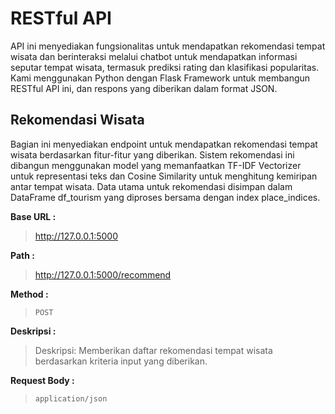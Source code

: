# RESTful API
API ini menyediakan fungsionalitas untuk mendapatkan rekomendasi tempat wisata dan berinteraksi melalui chatbot untuk mendapatkan informasi seputar tempat wisata, termasuk prediksi rating dan klasifikasi popularitas. Kami menggunakan Python dengan Flask Framework untuk membangun RESTful API ini, dan respons yang diberikan dalam format JSON.

## Rekomendasi Wisata
Bagian ini menyediakan endpoint untuk mendapatkan rekomendasi tempat wisata berdasarkan fitur-fitur yang diberikan. Sistem rekomendasi ini dibangun menggunakan model yang memanfaatkan TF-IDF Vectorizer untuk representasi teks dan Cosine Similarity untuk menghitung kemiripan antar tempat wisata. Data utama untuk rekomendasi disimpan dalam DataFrame df_tourism yang diproses bersama dengan index place_indices.

**Base URL :**
> http://127.0.0.1:5000

**Path :**
> http://127.0.0.1:5000/recommend

**Method :**
> `POST`

**Deskripsi :**
> Deskripsi: Memberikan daftar rekomendasi tempat wisata berdasarkan kriteria input yang diberikan.

**Request Body :**
> `application/json`
















































